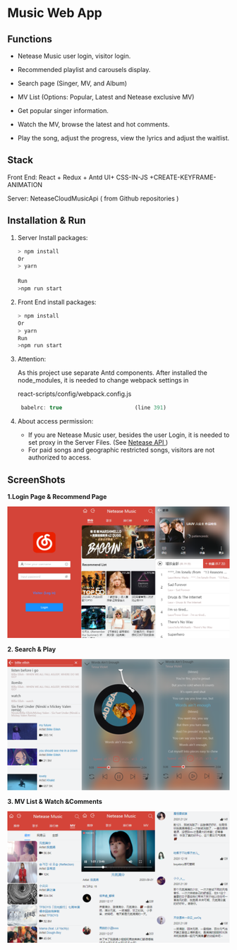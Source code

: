 # Music Web App


## Functions

- Netease Music user login, visitor login.

- Recommended playlist  and carousels display.

- Search page (Singer, MV, and Album)

- MV List (Options: Popular, Latest and Netease exclusive MV)

- Get popular singer information.

- Watch the MV, browse the latest and hot comments.

- Play the song, adjust the progress, view the lyrics and adjust the waitlist.

  

## Stack

Front End:   React + Redux + Antd UI+ CSS-IN-JS +CREATE-KEYFRAME-ANIMATION

Server:    NeteaseCloudMusicApi ( from Github repositories )



## Installation & Run

1. Server Install packages:

   ```js
   > npm install 
   Or
   > yarn
   
   Run
   >npm run start
   ```

2. Front End  install packages:

   ```js
   > npm install 
   Or
   > yarn
   Run
   >npm run start
   ```

3. Attention: 

   As this project use separate Antd components. After installed the node_modules, it is needed to change webpack settings in 

   react-scripts/config/webpack.config.js

   ```js
    babelrc: true                       (line 391)
   ```

4. About access permission:
   + If you are Netease Music user, besides the user Login, it is needed to set proxy in the Server Files. (See [Netease API ](https://binaryify.github.io/NeteaseCloudMusicApi/#/?id=%e5%8f%af%e4%bb%a5%e4%bd%bf%e7%94%a8%e4%bb%a3%e7%90%86) )
   + For paid songs and geographic restricted songs, visitors are not authorized to access.





## ScreenShots

**1.Login Page & Recommend Page**

![Snipaste_2020-09-02_17-10-16](README.assets/Snipaste_2020-09-02_17-10-16.png)



**2. Search  & Play** 

![Snipaste_2020-09-02_17-20-56](README.assets/Snipaste_2020-09-02_17-20-56.png)



**3. MV List & Watch &Comments**

![Snipaste_2020-09-02_17-29-45](README.assets/Snipaste_2020-09-02_17-29-45.png)